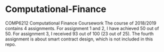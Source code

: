 # Computational-Finance
COMP6212 Computational Finance Coursework
The course of 2018/2019 contains 4 assignments.
For assignment 1 and 2, I have achieved 50 out of 50.
For assignment 3, I received 93 out of 100 (23 out of 25).
The fourth assignment is about smart contract design, which is not included in this repo.
